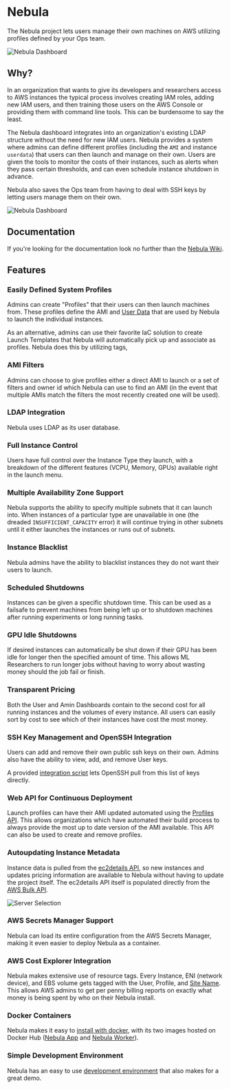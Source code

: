 # Nebula

The Nebula project lets users manage their own machines on AWS utilizing profiles defined by your Ops team.

![Nebula Dashboard](/docs/images/server_listing.png)

## Why?

In an organization that wants to give its developers and researchers access to AWS instances the typical process involves creating IAM roles, adding new IAM users, and then training those users on the AWS Console or providing them with command line tools. This can be burdensome to say the least.

The Nebula dashboard integrates into an organization's existing LDAP structure without the need for new IAM users. Nebula provides a system where admins can define different profiles (including the `AMI` and instance `userdata`) that users can then launch and manage on their own. Users are given the tools to monitor the costs of their instances, such as alerts when they pass certain thresholds, and can even schedule instance shutdown in advance.

Nebula also saves the Ops team from having to deal with SSH keys by letting users manage them on their own.

![Nebula Dashboard](/docs/images/server_launch.png)

## Documentation

If you're looking for the documentation look no further than the [Nebula Wiki](https://github.com/tedivm/nebula/wiki).


## Features

### Easily Defined System Profiles

Admins can create "Profiles" that their users can then launch machines from. These profiles define the AMI and [User Data](https://docs.aws.amazon.com/AmazonECS/latest/developerguide/bootstrap_container_instance.html) that are used by Nebula to launch the individual instances.

As an alternative, admins can use their favorite IaC solution to create Launch Templates that Nebula will automatically pick up and associate as profiles. Nebula does this by utilizing tags, 


### AMI Filters

Admins can choose to give profiles either a direct AMI to launch or a set of filters and owner id which Nebula can use to find an AMI (in the event that multiple AMIs match the filters the most recently created one will be used).


### LDAP Integration

Nebula uses LDAP as its user database.


### Full Instance Control

Users have full control over the Instance Type they launch, with a breakdown of the different features (VCPU, Memory, GPUs) available right in the launch menu.


### Multiple Availability Zone Support

Nebula supports the ability to specify multiple subnets that it can launch into. When instances of a particular type are unavailable in one (the dreaded `INSUFFICIENT_CAPACITY` error) it will continue trying in other subnets until it either launches the instances or runs out of subnets.


### Instance Blacklist

Nebula admins have the ability to blacklist instances they do not want their users to launch.


### Scheduled Shutdowns

Instances can be given a specific shutdown time. This can be used as a failsafe to prevent machines from being left up or to shutdown machines after running experiments or long running tasks.


### GPU Idle Shutdowns

If desired instances can automatically be shut down if their GPU has been idle for longer then the specified amount of time. This allows ML Researchers to run longer jobs without having to worry about wasting money should the job fail or finish.


### Transparent Pricing

Both the User and Amin Dashboards contain to the second cost for all running instances and the volumes of every instance. All users can easily sort by cost to see which of their instances have cost the most money.


### SSH Key Management and OpenSSH Integration

Users can add and remove their own public ssh keys on their own. Admins also have the ability to view, add, and remove User keys.

A provided [integration script](https://github.com/tedivm/nebula/wiki/OpenSSH-Integration) lets OpenSSH pull from this list of keys directly.


### Web API for Continuous Deployment

Launch profiles can have their AMI updated automated using the [Profiles API](https://github.com/tedivm/nebula/wiki/Profile-API). This allows organizations which have automated their build process to always provide the most up to date version of the AMI available. This API can also be used to create and remove profiles.


### Autoupdating Instance Metadata

Instance data is pulled from the [ec2details API](https://tedivm.github.io/ec2details/), so new instances and updates pricing information are available to Nebula without having to update the project itself. The ec2details API itself is populated directly from the [AWS Bulk API](https://docs.aws.amazon.com/awsaccountbilling/latest/aboutv2/using-ppslong.html).

![Server Selection](/docs/images/server_selection.png)

### AWS Secrets Manager Support

Nebula can load its entire configuration from the AWS Secrets Manager, making it even easier to deploy Nebula as a container.


### AWS Cost Explorer Integration

Nebula makes extensive use of resource tags. Every Instance, ENI (network device), and EBS volume gets tagged with the User, Profile, and [Site Name](https://github.com/tedivm/nebula/wiki/Configuration#general). This allows AWS admins to get per penny billing reports on exactly what money is being spent by who on their Nebula install.

### Docker Containers

Nebula makes it easy to [install with docker](https://github.com/tedivm/nebula/wiki/Install-With-Docker), with its two images hosted on Docker Hub ([Nebula App](https://hub.docker.com/r/tedivm/nebula_app/) and [Nebula Worker](https://hub.docker.com/r/tedivm/nebula_worker/)).

### Simple Development Environment

Nebula has an easy to use [development environment](https://github.com/tedivm/nebula/wiki/Install-Development-Environment) that also makes for a great demo.
